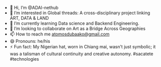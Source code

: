 - 👋 Hi, I’m @ADAI-nethub
- 👀 I’m interested in Global threads: A cross-disciplinary project linking ART, DATA & LAND
- 🌱 I’m currently learning Data science and Backend Engineering.
- 💞️ I’m looking to collaborate on Art as a Bridge Across Geographies
- 📫 How to reach me atomosdubaako@gmail.com 
- 😄 Pronouns: he/his
- ⚡ Fun fact: My Nigerian hat, worn in Chiang mai, wasn't just symbolic; it was a talisman of cultural continuity and creative autonomy. #sacatete #technologies



<!---
ADAI-nethub/ADAI-nethub is a ✨ special ✨ repository because its `README.md` (this file) appears on your GitHub profile.
You can click the Preview link to take a look at your changes.
--->
